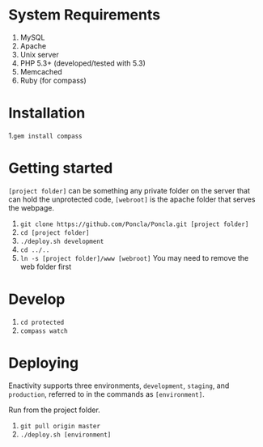 # System Requirements
 1. MySQL
 2. Apache
 3. Unix server
 4. PHP 5.3+ (developed/tested with 5.3)
 5. Memcached
 6. Ruby (for compass)

# Installation
 1.`gem install compass`

# Getting started
`[project folder]` can be something any private folder on the server that can hold the unprotected code, `[webroot]` is the apache folder that serves the webpage.
 1. `git clone https://github.com/Poncla/Poncla.git [project folder]`
 2. `cd [project folder]`
 3. `./deploy.sh development`
 4. `cd ../..`
 5. `ln -s [project folder]/www [webroot]` You may need to remove the web folder first

# Develop
 1. `cd protected`
 2. `compass watch`

# Deploying
Enactivity supports three environments, `development`, `staging`, and `production`, referred to in the commands as `[environment]`.  

Run from the project folder.
 1. `git pull origin master`
 2. `./deploy.sh [environment]`
